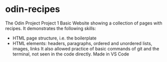 # odin-recipes
The Odin Project Project 1
Basic Website showing a collection of pages with recipes.
It demonstrates the following skills:
- HTML page structure, i.e. the boilerplate
- HTML elements: headers, paragraphs, ordered and unordered lists, images, links
It also allowed practice of basic commands of git and the terminal, not seen in the code directly.
Made in VS Code
